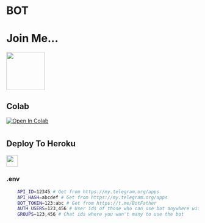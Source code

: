 # BOT
# Join Me... 
<a href="https://t.me/devgagan">
     <img height="100px" src="https://telegra.ph/file/e6b0772e46994304f9a00.jpg">
  </a>

## Colab
[![Open In Colab](https://colab.research.google.com/assets/colab-badge.svg)](https://colab.research.google.com/github/tiger7815/tecttoovvvv/blob/main/tecttoovvvv.ipynb)

#
#
## Deploy To Heroku

<a href="https://heroku.com/deploy?template=https://github.com/tiger7815/tecttoovvvv">
     <img height="30px" src="https://img.shields.io/badge/Deploy%20To%20Heroku-blueviolet?style=for-the-badge&logo=heroku">
  </a>

### .env
```sh
    API_ID=12345 # Get from https://my.telegram.org/apps
    API_HASH=abcdef # Get from https://my.telegram.org/apps
    BOT_TOKEN=123:abc # Get from https://t.me/BotFather
    AUTH_USERS=123,456 # User ids of those who can use bot anywhere without limit
    GROUPS=123,456 # Chat ids where you wan't many to use the bot
